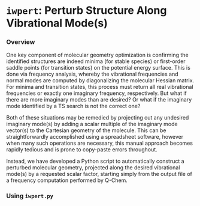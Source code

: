 `iwpert`: Perturb Structure Along Vibrational Mode(s)
=====================================================

### Overview

One key component of molecular geometry optimization is confirming the
identified structures are indeed minima (for stable species) or first-order
saddle points (for transition states) on the potential energy surface. This is
done via frequency analysis, whereby the vibrational frequencies and normal
modes are computed by diagonalizing the molecular Hessian matrix.  For minima
and transition states, this process must return all real vibrational
frequencies or exactly one imaginary frequency, respectively. But what if there
are more imaginary modes than are desired? Or what if the imaginary mode
identified by a TS search is not the correct one?

Both of these situations may be remedied by projecting out any undesired
imaginary mode(s) by adding a scalar multiple of the imaginary mode vector(s)
to the Cartesian geometry of the molecule. This can be straightforwardly
accomplished using a spreadsheet software, however when many such operations
are necessary, this manual approach becomes rapidly tedious and is prone
to copy-paste errors throughout.

Instead, we have developed a Python script to automatically construct a
perturbed molecular geometry, projected along the desired vibrational mode(s)
by a requested scalar factor, starting simply from the output file of a
frequency computation performed by Q-Chem.

### Using `iwpert.py`



